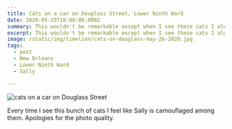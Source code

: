 ```yaml
---
title: Cats on a car on Douglass Street, Lower Ninth Ward
date: 2020-05-25T16:00:00.000Z
summary: This wouldn't be remarkable except when I see these cats I always look for Sally.
excerpt: This wouldn't be remarkable except when I see these cats I always look for Sally.
image: /static/img/timeline/cats-on-douglass-may-26-2020.jpg
tags:
  - post 
  - New Orleans
  - Lower Ninth Ward
  - Sally

---
```


![cats on a car on Douglass Street](/static/img/timeline/cats-on-douglass-may-26-2020.jpg "cats on a car on Douglass Street")

Every time I see this bunch of cats I feel like Sally is camouflaged among them. Apologies for the photo quality.